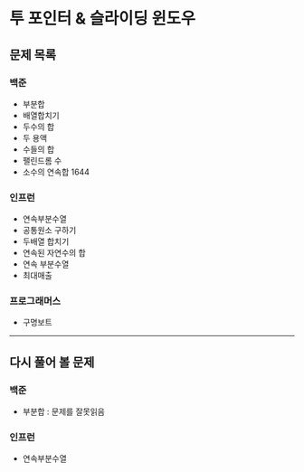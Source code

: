 # 투 포인터 & 슬라이딩 윈도우

## 문제 목록
### 백준
- 부분합
- 배열합치기
- 두수의 합
- 두 용액
- 수들의 합
- 팰린드롬 수
- 소수의 연속합 1644
### 인프런
- 연속부분수열
- 공통원소 구하기
- 두배열 합치기
- 연속된 자연수의 합
- 연속 부분수열
- 최대매출
### 프로그래머스
- 구명보트
---
## 다시 풀어 볼 문제
### 백준
- 부분합 : 문제를 잘못읽음 
### 인프런
- 연속부분수열